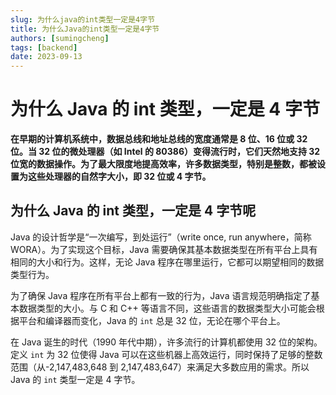 ```yaml
---
slug: 为什么java的int类型一定是4字节
title: 为什么Java的int类型一定是4字节
authors: [sumingcheng]
tags: [backend]
date: 2023-09-13
---
```


# 为什么 Java 的 int 类型，一定是 4 字节

**在早期的计算机系统中，数据总线和地址总线的宽度通常是 8 位、16 位或 32 位。当 32 位的微处理器（如 Intel 的 80386）变得流行时，它们天然地支持 32 位宽的数据操作。为了最大限度地提高效率，许多数据类型，特别是整数，都被设置为这些处理器的自然字大小，即 32 位或 4 字节。**

## 为什么 Java 的 int 类型，一定是 4 字节呢

Java 的设计哲学是“一次编写，到处运行”（write once, run anywhere，简称 WORA）。为了实现这个目标，Java 需要确保其基本数据类型在所有平台上具有相同的大小和行为。这样，无论 Java 程序在哪里运行，它都可以期望相同的数据类型行为。

为了确保 Java 程序在所有平台上都有一致的行为，Java 语言规范明确指定了基本数据类型的大小。与 C 和 C++ 等语言不同，这些语言的数据类型大小可能会根据平台和编译器而变化，Java 的 `int` 总是 32 位，无论在哪个平台上。

在 Java 诞生的时代（1990 年代中期），许多流行的计算机都使用 32 位的架构。定义 `int` 为 32 位使得 Java 可以在这些机器上高效运行，同时保持了足够的整数范围（从-2,147,483,648 到 2,147,483,647）来满足大多数应用的需求。所以 Java 的 `int` 类型一定是 4 字节。

